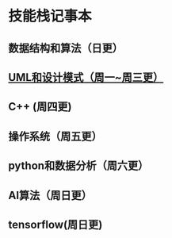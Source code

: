 # 技能栈记事本

## 数据结构和算法（日更）

## [UML和设计模式（周一~周三更）](UML_and_Design_Pattern)

## C++ (周四更)

## 操作系统（周五更）

## python和数据分析（周六更）

## AI算法（周日更）

## tensorflow(周日更)

